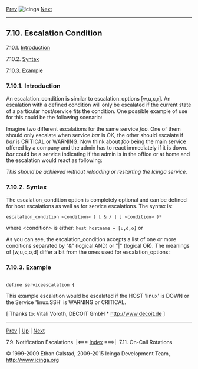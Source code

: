 [Prev](escalations.md) ![Icinga](../images/logofullsize.png "Icinga") [Next](oncallrotation.md)

* * * * *

7.10. Escalation Condition
--------------------------

7.10.1. [Introduction](escalation_condition.md#introduction)

7.10.2. [Syntax](escalation_condition.md#syntax)

7.10.3. [Example](escalation_condition.md#example)

### 7.10.1. Introduction

An escalation\_condition is similar to escalation\_options [w,u,c,r]. An
escalation with a defined condition will only be escalated if the
current state of a particular host/service fits the condition. One
possible example of use for this could be the following scenario:

Imagine two different escalations for the same service *foo*. One of
them should only escalate when service *bar* is OK, the other should
escalate if *bar* is CRITICAL or WARNING. Now think about *foo* being
the main service offered by a company and the admin has to react
immediately if it is down. *bar* could be a service indicating if the
admin is in the office or at home and the escalation would react as
following:



*This should be achieved without reloading or restarting the Icinga
service.*

### 7.10.2. Syntax

The escalation\_condition option is completely optional and can be
defined for host escalations as well as for service escalations. The
syntax is:

`escalation_condition <condition> ( [ & / | ] <condition> )*`

where \<condition\> is either: `host hostname = [u,d,o]` or

As you can see, the escalation\_condition accepts a list of one or more
conditions separated by "&" (logical AND) or "|" (logical OR). The
meanings of [w,u,c,o,d] differ a bit from the ones used for
escalation\_options:






### 7.10.3. Example

<pre><code>
define serviceescalation {
</code></pre>

This example escalation would be escalated if the HOST 'linux' is DOWN
or the Service 'linux.SSH' is WARNING or CRITICAL.

[ Thanks to: Vitali Voroth, DECOIT GmbH \* http://www.decoit.de ]

* * * * *

[Prev](escalations.md) | [Up](ch07.md) | [Next](oncallrotation.md)

7.9. Notification Escalations  |<=== [Index](index.md) ===>|  7.11. On-Call Rotations

© 1999-2009 Ethan Galstad, 2009-2015 Icinga Development Team,
http://www.icinga.org
